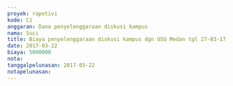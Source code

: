 ```yaml
---
proyek: rapotivi
kode: C1
anggaran: Dana penyelenggaraan diskusi kampus
nama: Suci
title: Biaya penyelenggaraan diskusi kampus dgn USU Medan tgl 27-03-17
date: 2017-03-22
biaya: 5000000
nota:
tanggalpelunasan: 2017-03-22
notapelunasan:
---
```

